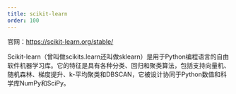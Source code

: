 ```yaml
---
title: scikit-learn
order: 100
---
```


官网：<https://scikit-learn.org/stable/>

Scikit-learn（曾叫做scikits.learn还叫做sklearn）是用于Python编程语言的自由软件机器学习库。它的特征是具有各种分类、回归和聚类算法，包括支持向量机、随机森林、梯度提升、k-平均聚类和DBSCAN，它被设计协同于Python数值和科学库NumPy和SciPy。

